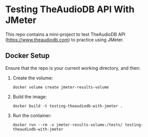 # Testing TheAudioDB API With JMeter
This repo contains a mini-project to test TheAudioDB API (https://www.theaudiodb.com) to practice using JMeter.

## Docker Setup
Ensure that the repo is your current working directory, and then:
1. Create the volume:
   ```
   docker volume create jmeter-results-volume
   ```
3. Build the image:
   ```
   docker build -t testing-theaudiodb-with-jmeter .
   ```
4. Run the container:
   ```
   docker run --rm -v jmeter-results-volume:/tests/ testing-theaudiodb-with-jmeter
   ```
